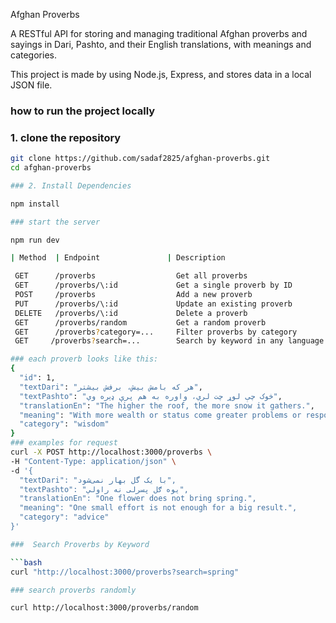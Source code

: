 Afghan Proverbs 

A RESTful API for storing and managing traditional Afghan proverbs and sayings in Dari, Pashto, and their English translations, with meanings and categories.

This project is made by using Node.js, Express, and stores data in a local JSON file. 


### how to run the project locally

### 1. clone the repository


```bash
git clone https://github.com/sadaf2825/afghan-proverbs.git   
cd afghan-proverbs

### 2. Install Dependencies

npm install

### start the server

npm run dev

| Method  | Endpoint               | Description                       

 GET      /proverbs                  Get all proverbs                  
 GET      /proverbs/\:id             Get a single proverb by ID        
 POST     /proverbs                  Add a new proverb                 
 PUT      /proverbs/\:id             Update an existing proverb        
 DELETE   /proverbs/\:id             Delete a proverb                  
 GET      /proverbs/random           Get a random proverb              
 GET      /proverbs?category=...     Filter proverbs by category       
 GET     /proverbs?search=...        Search by keyword in any language 

### each proverb looks like this:
{
  "id": 1,
  "textDari": "هر که بامش بیش، برفش بیشتر",
  "textPashto": "څوک چې لوړ چت لري، واوره به هم پرې ډېره وي",
  "translationEn": "The higher the roof, the more snow it gathers.",
  "meaning": "With more wealth or status come greater problems or responsibilities.",
  "category": "wisdom"
}
### examples for request
curl -X POST http://localhost:3000/proverbs \
-H "Content-Type: application/json" \
-d '{
  "textDari": "با یک گل بهار نمی‌شود",
  "textPashto": "یوه ګل پسرلی نه راولي",
  "translationEn": "One flower does not bring spring.",
  "meaning": "One small effort is not enough for a big result.",
  "category": "advice"
}'

###  Search Proverbs by Keyword

```bash
curl "http://localhost:3000/proverbs?search=spring"

### search proverbs randomly

curl http://localhost:3000/proverbs/random



